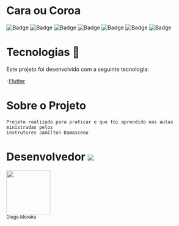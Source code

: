 # Cara ou Coroa

![Badge](https://img.shields.io/static/v1?label=Dart&message=28.5%&color=blue&style=flat&logo=)
![Badge](https://img.shields.io/static/v1?label=HTML&message=45.7%&color=orange&style=flat&logo=)
![Badge](https://img.shields.io/static/v1?label=Objective-c&message=7.4%&color=green&style=flat&logo=)
![Badge](https://img.shields.io/static/v1?label=Shell&message=6.2%&color=yellow&style=flat&logo=)
![Badge](https://img.shields.io/static/v1?label=Java&message=6.0%&color=red&style=flat&logo=)
![Badge](https://img.shields.io/static/v1?label=Swift&message=4.7%&color=purple&style=flat&logo=)
![Badge](https://img.shields.io/static/v1?label=kotlin&message=1.5%&color=white&style=flat&logo=)


 #  Tecnologias :rocket:  


Este projeto foi desenvolvido com a seguinte tecnologia:

-[Flutter](https://flutter.dev/docs/get-started/codelab)



# Sobre o Projeto

    Projeto realizado para praticar o que foi aprendido nas aulas ministradas pelos 
    instrutores Jamilton Damasceno 

# Desenvolvedor ![](https://github.githubassets.com/images/icons/emoji/octocat.png) 


[<img src="https://avatars3.githubusercontent.com/u/60005436?s=400&v=4" width=115 > <br> <sub> Diogo Moreira </sub>](https://github.com/DiogoMoreira01)


